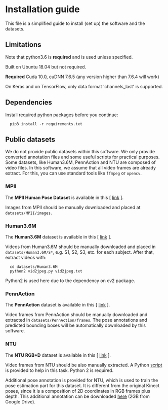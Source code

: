 # Installation guide

This file is a simplified guide to install (set up) the software and the
datasets.

## Limitations

Note that python3.6 is **required** and is used unless specified.

Built on Ubuntu 18.04 but not required. 

**Required** Cuda 10.0, cuDNN 7.6.5 (any version higher than 7.6.4 will work)

On Keras and on TensorFlow, only data format 'channels_last' is supported.

## Dependencies

Install required python packages before you continue:
```
  pip3 install -r requirements.txt
```

## Public datasets

We do not provide public datasets within this software. We only provide
converted annotation files and some useful scripts for practical purposes. Some datasets, like Human3.6M, PennAction and NTU are composed of video files. In this software, we assume that all video frames are already extract. For this, you can use standard tools like `ffmpeg` or `opencv`.

### MPII

The **MPII Human Pose Dataset** is available in this [ [link](human-pose.mpi-inf.mpg.de) ].

Images from MPII should be manually downloaded and placed
at `datasets/MPII/images`.

### Human3.6M

The **Human3.6M** dataset is available in this [ [link](vision.imar.ro/human3.6m) ].

Videos from Human3.6M should be manually downloaded and placed
in `datasets/Human3.6M/S*`, e.g. S1, S2, S3, etc. for each subject.
After that, extract videos with:
```
  cd datasets/Human3.6M
  python2 vid2jpeg.py vid2jpeg.txt
```
Python2 is used here due to the dependency on cv2 package.

### PennAction

The **PennAction** dataset is available in this [ [link](http://dreamdragon.github.io/PennAction) ].

Video frames from PennAction should be manually downloaded and extracted
in `datasets/PennAction/frames`. The pose annotations and predicted bounding
boxes will be automatically downloaded by this software.

### NTU

The **NTU RGB+D** dataset is available in this [ [link](http://rose1.ntu.edu.sg/datasets/actionrecognition.asp) ].

Video frames from NTU should be also manually extracted.
A Python [script](datasets/NTU/extract-resize-videos.py) is provided to help in
this task. Python 2 is required.

Additional pose annotation is provided for NTU, which is used to train the pose
estimation part for this dataset. It is different from the original Kinect
poses, since it is a composition of 2D coordinates in RGB frames plus depth.
This additional annotation can be downloaded
[here](https://drive.google.com/open?id=1eTJPb8q2XCRK8NEC4h17p17JW2DDNwjG)
(2GB from Google Drive).

